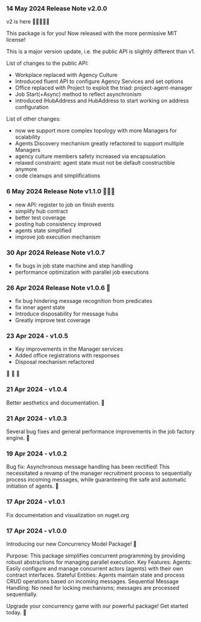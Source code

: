 ### 14 May 2024 Release Note v2.0.0 ###

v2 is here 💛💙💜💚💘

This package is for you! Now released with the more permissive MIT license!

This is a major version update, i.e. the public API is slightly different than v1.

List of changes to the public API: 

- Workplace replaced with Agency Culture
- Introduced fluent API to configure Agency Services and set options
- Office replaced with Project to exploit the triad: project-agent-manager
- Job Start(+Async) method to reflect asynchronism
- introduced IHubAddress and HubAddress to start working on address configuration

List of other changes: 

- now we support more complex topology with more Managers for scalability
- Agents Discovery mechanism greatly refactored to support multiple Managers
- agency culture members safety increased via encapsulation
- relaxed constraint: agent state must not be default constructible anymore
- code cleanups and simplifications

### 6 May 2024 Release Note v1.1.0 🚀🚀🚀 ###

- new API: register to job on finish events
- simplify hub contract
- better test coverage
- posting hub consistency improved
- agents state simplified
- improve job execution mechanism

### 30 Apr 2024 Release Note v1.0.7 ###

- fix bugs in job state machine and step handling
- performance optimization with parallel job executions

### 26 Apr 2024 Release Note v1.0.6 🚀 ### 

- fix bug hindering message recognition from predicates
- fix inner agent state
- Introduce disposability for message hubs
- Greatly improve test coverage

### 23 Apr 2024 - v1.0.5 ###

- Key improvements in the Manager services
- Added office registrations with responses
- Disposal mechanism refactored 

🚀 🚀 🚀

### 21 Apr 2024 - v1.0.4 ###

Better aesthetics and documentation. 🌟

### 21 Apr 2024 - v1.0.3 ###

Several bug fixes and general performance improvements in the job factory engine. 🚀

### 19 Apr 2024 - v1.0.2 ###

Bug fix: Asynchronous message handling has been rectified!
This necessitated a revamp of the manager recruitment process
to sequentially process incoming messages, while guaranteeing
the safe and automatic initiation of agents. 🚀

### 17 Apr 2024 - v1.0.1 ###

Fix documentation and visualization on nuget.org

### 17 Apr 2024 - v1.0.0 ###

Introducing our new Concurrency Model Package! 🚀

Purpose: This package simplifies concurrent programming by providing robust abstractions for managing parallel execution.
Key Features:
Agents: Easily configure and manage concurrent actors (agents) with their own contract interfaces.
Stateful Entities: Agents maintain state and process CRUD operations based on incoming messages.
Sequential Message Handling: No need for locking mechanisms; messages are processed sequentially.

Upgrade your concurrency game with our powerful package! Get started today. 🌟

